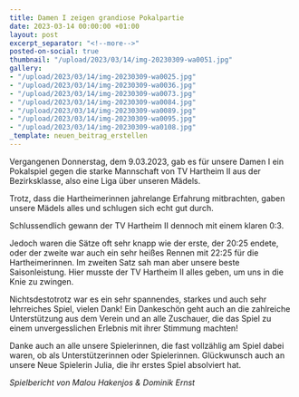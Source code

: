 ```yaml
---
title: Damen I zeigen grandiose Pokalpartie
date: 2023-03-14 00:00:00 +01:00
layout: post
excerpt_separator: "<!--more-->"
posted-on-social: true
thumbnail: "/upload/2023/03/14/img-20230309-wa0051.jpg"
gallery:
- "/upload/2023/03/14/img-20230309-wa0025.jpg"
- "/upload/2023/03/14/img-20230309-wa0036.jpg"
- "/upload/2023/03/14/img-20230309-wa0073.jpg"
- "/upload/2023/03/14/img-20230309-wa0084.jpg"
- "/upload/2023/03/14/img-20230309-wa0089.jpg"
- "/upload/2023/03/14/img-20230309-wa0095.jpg"
- "/upload/2023/03/14/img-20230309-wa0108.jpg"
_template: neuen_beitrag_erstellen
---
```


Vergangenen Donnerstag, dem 9.03.2023, gab es für unsere Damen I ein Pokalspiel gegen die starke Mannschaft von TV Hartheim II aus der Bezirksklasse, also eine Liga über unseren Mädels.

Trotz, dass die Hartheimerinnen jahrelange Erfahrung mitbrachten, gaben unsere Mädels alles und schlugen sich echt gut durch.

Schlussendlich gewann der TV Hartheim II dennoch mit einem klaren 0:3.

Jedoch waren die Sätze oft sehr knapp wie der erste, der 20:25 endete, oder der zweite war auch ein sehr heißes Rennen mit 22:25 für die Hartheimerinnen. Im zweiten Satz sah man aber unsere beste Saisonleistung. Hier musste der TV Hartheim II alles geben, um uns in die Knie zu zwingen.

Nichtsdestotrotz war es ein sehr spannendes, starkes und auch sehr lehrreiches Spiel, vielen Dank! Ein Dankeschön geht auch an die zahlreiche Unterstützung aus dem Verein und an alle Zuschauer, die das Spiel zu einem unvergesslichen Erlebnis mit ihrer Stimmung machten!

Danke auch an alle unsere Spielerinnen, die fast vollzählig am Spiel dabei waren, ob als Unterstützerinnen oder Spielerinnen. Glückwunsch auch an unsere Neue Spielerin Julia, die ihr erstes Spiel absolviert hat.

_Spielbericht von Malou Hakenjos & Dominik Ernst_
